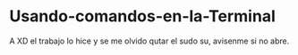 # Usando-comandos-en-la-Terminal
A
XD el trabajo lo hice y se me olvido qutar el sudo su, avisenme si no abre.
